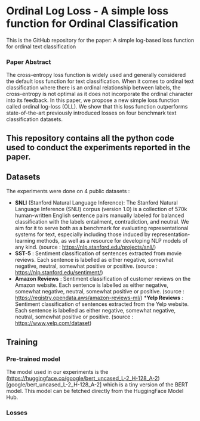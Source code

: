 # Ordinal Log Loss - A simple loss function for Ordinal Classification

This is the GitHub repository for the paper: 
A simple log-based loss function for ordinal text classification

### Paper Abstract
The cross-entropy loss function is widely used and generally considered the default loss function for text classification. When it comes to ordinal text classification where there is an ordinal relationship between labels, the cross-entropy is not optimal as it does not incorporate the ordinal character into its feedback. In this paper, we propose a new simple loss function called ordinal log-loss (OLL). We show that this loss function outperforms state-of-the-art previously introduced losses on four benchmark text classification datasets. 


**This repository contains all the python code used to conduct the experiments reported in the paper.**
---

## Datasets 

The experiments were done on 4 public datasets : 
* **SNLI** (Stanford Natural Language Inference): The Stanford Natural Language Inference (SNLI) corpus (version 1.0) is a collection of 570k human-written English sentence pairs manually labeled for balanced classification with the labels entailment, contradiction, and neutral. We aim for it to serve both as a benchmark for evaluating representational systems for text, especially including those induced by representation-learning methods, as well as a resource for developing NLP models of any kind. (source : https://nlp.stanford.edu/projects/snli/)
* **SST-5** : Sentiment classification of sentences extracted from movie reviews. Each sentence is labelled as either negative, somewhat negative, neutral, somewhat positive or positive.  (source : https://nlp.stanford.edu/sentiment/)
* **Amazon Reviews** : Sentiment classification of customer reviews on the Amazon website. Each sentence is labelled as either negative, somewhat negative, neutral, somewhat positive or positive.  (source : https://registry.opendata.aws/amazon-reviews-ml/)
***Yelp Reviews** : Sentiment classification of sentences extracted from the Yelp website. Each sentence is labelled as either negative, somewhat negative, neutral, somewhat positive or positive.  (source : https://www.yelp.com/dataset)


## Training

### Pre-trained model
The model used in our experiments is the (https://huggingface.co/google/bert_uncased_L-2_H-128_A-2)[google/bert_uncased_L-2_H-128_A-2] which is a tiny version of the BERT model. This model can be fetched directly from the HuggingFace Model Hub.

### Losses 

